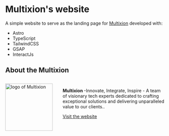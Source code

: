 # Multixion's website

A simple website to serve as the landing page for [Multixion](https://,ultixion.com) developed with:

- Astro
- TypeScript
- TailwindCSS
- GSAP
- InteractJs

## About the Multixion

<div style="padding-top: 0.75rem; display: flex; gap: 2rem; justify-content: justify-between;">
 <div style='width: 100%; display: grid; place-items: center;'>
 <img
   src="./assets/logo.png"
  alt="logo of Multixion"
  style="height: 150px; aspect-ratio: 1 / 1"
 />
</div>

<div>
<p><b>Multixion </b>-Innovate, Integrate, Inspire - A team of visionary tech experts dedicated to crafting exceptional solutions and delivering unparalleled value to our clients..</p>

<a href="https://multixion.com" target="_blank">Visit the website</a>

</div>
</div>
